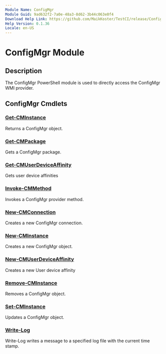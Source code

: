 ```yaml
---
Module Name: ConfigMgr
Module Guid: 9ad632f2-7a0e-48a3-8d62-3b44c063e0f4
Download Help Link: https://github.com/MaikKoster/TestCI/release/ConfigMgr/docs/ConfigMgr.md
Help Version: 0.1.36
Locale: en-US
---
```


# ConfigMgr Module
## Description
The ConfigMgr PowerShell module is used to directly access the ConfigMgr WMI provider.

## ConfigMgr Cmdlets
### [Get-CMInstance](Get-CMInstance.md)
Returns a ConfigMgr object.

### [Get-CMPackage](Get-CMPackage.md)
Gets a ConfigMgr package.

### [Get-CMUserDeviceAffinity](Get-CMUserDeviceAffinity.md)
Gets user device affinities

### [Invoke-CMMethod](Invoke-CMMethod.md)
Invokes a ConfigMgr provider method.

### [New-CMConnection](New-CMConnection.md)
Creates a new ConfigMgr connection.

### [New-CMInstance](New-CMInstance.md)
Creates a new ConfigMgr object.

### [New-CMUserDeviceAffinity](New-CMUserDeviceAffinity.md)
Creates a new User device affinity

### [Remove-CMInstance](Remove-CMInstance.md)
Removes a ConfigMgr object.

### [Set-CMInstance](Set-CMInstance.md)
Updates a ConfigMgr object.

### [Write-Log](Write-Log.md)
Write-Log writes a message to a specified log file with the current time stamp.



